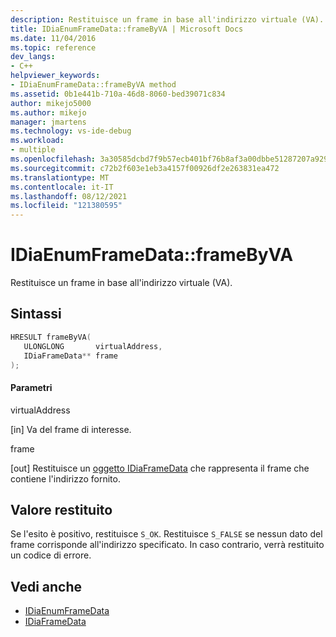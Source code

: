 ```yaml
---
description: Restituisce un frame in base all'indirizzo virtuale (VA).
title: IDiaEnumFrameData::frameByVA | Microsoft Docs
ms.date: 11/04/2016
ms.topic: reference
dev_langs:
- C++
helpviewer_keywords:
- IDiaEnumFrameData::frameByVA method
ms.assetid: 0b1e441b-710a-46d8-8060-bed39071c834
author: mikejo5000
ms.author: mikejo
manager: jmartens
ms.technology: vs-ide-debug
ms.workload:
- multiple
ms.openlocfilehash: 3a30585dcbd7f9b57ecb401bf76b8af3a00dbbe51287207a929c95be86e79b15
ms.sourcegitcommit: c72b2f603e1eb3a4157f00926df2e263831ea472
ms.translationtype: MT
ms.contentlocale: it-IT
ms.lasthandoff: 08/12/2021
ms.locfileid: "121380595"
---
```

# <a name="idiaenumframedataframebyva"></a>IDiaEnumFrameData::frameByVA
Restituisce un frame in base all'indirizzo virtuale (VA).

## <a name="syntax"></a>Sintassi

```C++
HRESULT frameByVA( 
   ULONGLONG       virtualAddress,
   IDiaFrameData** frame
);
```

#### <a name="parameters"></a>Parametri
 virtualAddress

[in] Va del frame di interesse.

 frame

[out] Restituisce un [oggetto IDiaFrameData](../../debugger/debug-interface-access/idiaframedata.md) che rappresenta il frame che contiene l'indirizzo fornito.

## <a name="return-value"></a>Valore restituito
 Se l'esito è positivo, restituisce `S_OK`. Restituisce `S_FALSE` se nessun dato del frame corrisponde all'indirizzo specificato. In caso contrario, verrà restituito un codice di errore.

## <a name="see-also"></a>Vedi anche
- [IDiaEnumFrameData](../../debugger/debug-interface-access/idiaenumframedata.md)
- [IDiaFrameData](../../debugger/debug-interface-access/idiaframedata.md)
